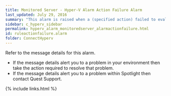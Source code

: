 ```yaml
---
title: ﻿Monitored Server - Hyper-V Alarm Action Failure Alarm
last_updated: July 29, 2016
summary: "This alarm is raised when a (specified action) failed to evaluate."
sidebar: c_hyperv_sidebar
permalink: hyperv_alarm_monitoredserver_alarmactionfailure.html
id: ruleactionfailure.alarm
folder: ConnectHyperv
---
```


Refer to the message details for this alarm.

* If the message details alert you to a problem in your environment then take the action required to resolve that problem.
* If the message details alert you to a problem within Spotlight then contact Quest Support.


{% include links.html %}
